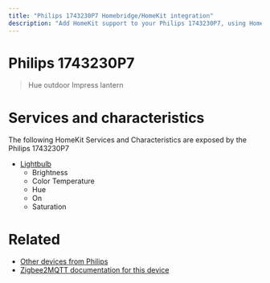 ```yaml
---
title: "Philips 1743230P7 Homebridge/HomeKit integration"
description: "Add HomeKit support to your Philips 1743230P7, using Homebridge, Zigbee2MQTT and homebridge-z2m."
---
```

<!---
This file has been GENERATED using src/docgen/docgen.ts
DO NOT EDIT THIS FILE MANUALLY!
-->
# Philips 1743230P7
> Hue outdoor Impress lantern


# Services and characteristics
The following HomeKit Services and Characteristics are exposed by
the Philips 1743230P7

* [Lightbulb](../../light.md)
  * Brightness
  * Color Temperature
  * Hue
  * On
  * Saturation


# Related
* [Other devices from Philips](../index.md#philips)
* [Zigbee2MQTT documentation for this device](https://www.zigbee2mqtt.io/devices/1743230P7.html)